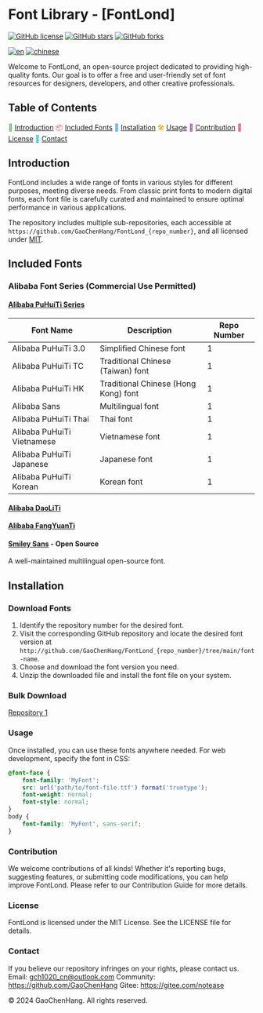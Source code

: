 # Font Library - [FontLond]

[![GitHub license](https://img.shields.io/badge/listense-MIT-3e8da8)](https://github.com/GaoChenHang/FontLond/blob/master/LICENSE)
[![GitHub stars](https://img.shields.io/github/stars/GaoChenHang/FontLond?style=social)](https://github.com/GaoChenHang/FontLond/stargazers)
[![GitHub forks](https://img.shields.io/github/forks/GaoChenHang/FontLond?style=social)](https://github.com/GaoChenHang/FontLond/network/members)

[![en](https://img.shields.io/badge/language-en-3ea87a)](#)
[![chinese](https://img.shields.io/badge/language-chinses-ff0000)](https://github.com/GaoChenHang/FontLond)

Welcome to FontLond, an open-source project dedicated to providing high-quality fonts. Our goal is to offer a free and user-friendly set of font resources for designers, developers, and other creative professionals.

## Table of Contents
<span style="color: #4CAF50">📝</span> [Introduction](#introduction)
<span style="color: #F44336">📦</span> [Included Fonts](#included-fonts)
<span style="color: #2196F3">💾</span> [Installation](#installation)
<span style="color: #FF9800">🛠️</span> [Usage](#usage)
<span style="color: #9C27B0">🤝</span> [Contribution](#contribution)
<span style="color: #E91E63">📄</span> [License](#license)
<span style="color: #00BCD4">📧</span> [Contact](#contact)

## Introduction
FontLond includes a wide range of fonts in various styles for different purposes, meeting diverse needs. From classic print fonts to modern digital fonts, each font file is carefully curated and maintained to ensure optimal performance in various applications.

The repository includes multiple sub-repositories, each accessible at `https://github.com/GaoChenHang/FontLond_{repo_number}`, and all licensed under [MIT](./LICENSE).

## Included Fonts
### Alibaba Font Series (Commercial Use Permitted)
#### [Alibaba PuHuiTi Series](https://github.com/GaoChenHang/FontLond_1/tree/main/AlibabaPuHuiTi)
| Font Name           | Description                        | Repo Number |
|---------------------|------------------------------------|-------------|
| Alibaba PuHuiTi 3.0 | Simplified Chinese font            | 1           |
| Alibaba PuHuiTi TC  | Traditional Chinese (Taiwan) font  | 1           |
| Alibaba PuHuiTi HK  | Traditional Chinese (Hong Kong) font | 1         |
| Alibaba Sans        | Multilingual font                  | 1           |
| Alibaba PuHuiTi Thai| Thai font                          | 1           |
| Alibaba PuHuiTi Vietnamese | Vietnamese font            | 1           |
| Alibaba PuHuiTi Japanese | Japanese font                | 1           |
| Alibaba PuHuiTi Korean | Korean font                    | 1           |
#### [Alibaba DaoLiTi](https://github.com/GaoChenHang/FontLond_1/tree/main/AlibabaDaoLiTi)
#### [Alibaba FangYuanTi](https://github.com/GaoChenHang/FontLond_1/tree/main/AlibabaFangYuanTi)
#### [Smiley Sans](https://github.com/GaoChenHang/FontLond_1/tree/main/smiley-sans) - Open Source
A well-maintained multilingual open-source font.

## Installation
### Download Fonts
1. Identify the repository number for the desired font.
2. Visit the corresponding GitHub repository and locate the desired font version at `http://github.com/GaoChenHang/FontLond_{repo_number}/tree/main/font-name`.
3. Choose and download the font version you need.
4. Unzip the downloaded file and install the font file on your system.

### Bulk Download
[Repository 1](https://github.com/GaoChenHang/FontLond_1/releases/tag/v1.0)

### Usage
Once installed, you can use these fonts anywhere needed. For web development, specify the font in CSS:

```css
@font-face {
    font-family: 'MyFont';
    src: url('path/to/font-file.ttf') format('truetype');
    font-weight: normal;
    font-style: normal;
}
body {
    font-family: 'MyFont', sans-serif;
}
```
### Contribution
We welcome contributions of all kinds! Whether it's reporting bugs, suggesting features, or submitting code modifications, you can help improve FontLond. Please refer to our Contribution Guide for more details.

### License
FontLond is licensed under the MIT License. See the LICENSE file for details.

### Contact
If you believe our repository infringes on your rights, please contact us. Email: gch1020_cn@outlook.com
Community: https://github.com/GaoChenHang
Gitee: https://gitee.com/notease

<p>© 2024 GaoChenHang. All rights reserved.</p>
